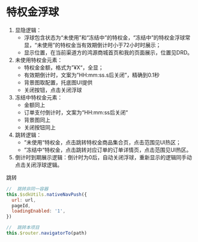 # 特权金浮球

1. 显隐逻辑：
   - 浮球包含状态为“未使用”和“冻结中”的特权金，“冻结中”的特权金浮球常显，“未使用”的特权金当有效期倒计时小于72小时时展示；
   - 显示位置，在当前渠道方的鸿源商城首页和我的页面展示，位置见DRD。
2. 未使用特权金元素：
   - 特权金金额，格式为”¥X“，全显；
   - 有效期倒计时，文案为”HH:mm:ss.s后关闭”，精确到0.1秒
   - 背景图取配置，托底图UI提供
   - 关闭按钮，点击关闭浮球
3. 冻结中特权金元素：
   - 金额同上
   - 订单支付倒计时，文案为“HH:mm:ss后关闭“
   - 背景图同上
   - 关闭按钮同上
4. 跳转逻辑：
   - ”未使用“特权金，点击跳转特权金商品集合页，点击范围见UI热区；
   - ”冻结中“特权金，点击跳转对应订单的订单详情页，点击范围见UI热区。
5. 倒计时到期展示逻辑：倒计时为0后，自动关闭浮球，重新显示的逻辑同手动点击关闭浮球逻辑。



跳转

```javascript
//	跳转非同一容器
this.$sdkUtils.nativeNavPush({
  url: url,
  pageId,
  loadingEnabled: '1',
})

//	跳转本项目
this.$router.navigatorTo(path)
```

